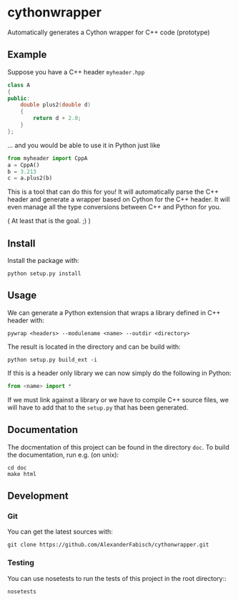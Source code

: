 # cythonwrapper

Automatically generates a Cython wrapper for C++ code (prototype)

## Example

Suppose you have a C++ header `myheader.hpp`

```cpp
class A
{
public:
    double plus2(double d)
    {
        return d + 2.0;
    }
};
```

... and you would be able to use it in Python just like

```python
from myheader import CppA
a = CppA()
b = 3.213
c = a.plus2(b)
```

This is a tool that can do this for you! It will automatically parse the
C++ header and generate a wrapper based on Cython for the C++ header. It
will even manage all the type conversions between C++ and Python for you.

( At least that is the goal. ;) )

## Install

Install the package with:

    python setup.py install

## Usage

We can generate a Python extension that wraps a library defined in C++ header
with:

    pywrap <headers> --modulename <name> --outdir <directory>

The result is located in the directory <target> and can be build with:

    python setup.py build_ext -i

If this is a header only library we can now simply do the following in
Python:

```python
from <name> import *
```

If we must link against a library or we have to compile C++ source files, we
will have to add that to the `setup.py` that has been generated.

## Documentation

The docmentation of this project can be found in the directory `doc`. To
build the documentation, run e.g. (on unix):

    cd doc
    make html

## Development

### Git

You can get the latest sources with:

    git clone https://github.com/AlexanderFabisch/cythonwrapper.git

### Testing

You can use nosetests to run the tests of this project in the root directory::

    nosetests
